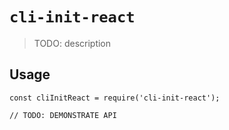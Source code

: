 # `cli-init-react`

> TODO: description

## Usage

```
const cliInitReact = require('cli-init-react');

// TODO: DEMONSTRATE API
```

